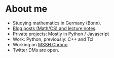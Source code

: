 # About me

* Studying mathematics in Germany (Bonn).
* [Blog posts (Math/CS) and lecture notes](https://mssh.dev).
* Private projects: Mostly in Python / Javascript
* Work: Python, previously: C++ and Tcl
* Working on [MSSH.Chrono](https://github.com/MathManuelHinz/chrono "Chrono").
* Twitter DMs are open.
